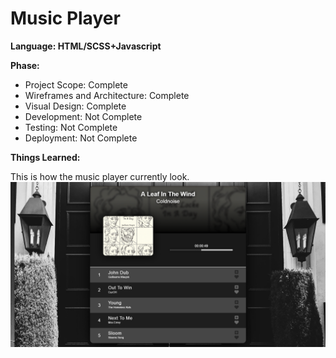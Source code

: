 # Music Player
<strong>Language: HTML/SCSS+Javascript</strong>

**Phase:**
* Project Scope: Complete
* Wireframes and Architecture: Complete
* Visual Design: Complete
* Development: Not Complete
* Testing: Not Complete
* Deployment: Not Complete

**Things Learned:**

This is how the music player currently look.
<img src="src/assets/img/projectimage.png">
